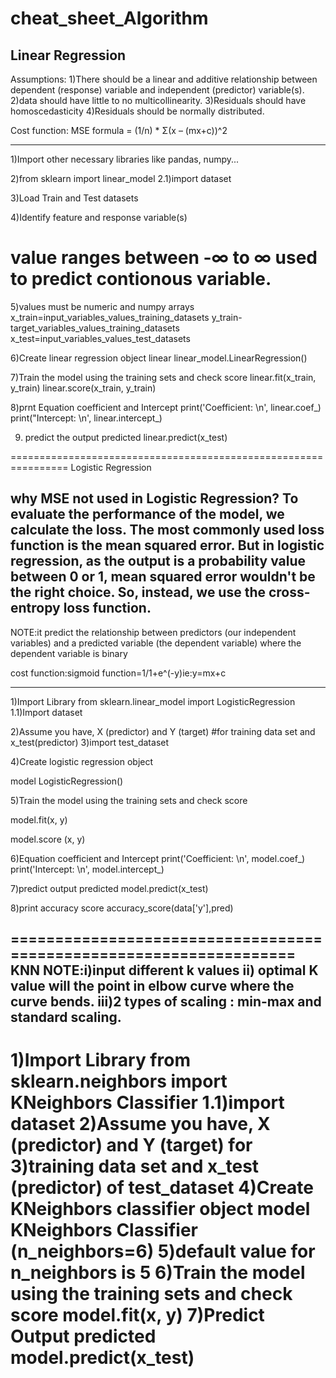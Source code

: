 # cheat_sheet_Algorithm

Linear Regression
-----------------------------------------------------------
Assumptions:
1)There should be a linear and additive relationship between dependent (response) variable and independent (predictor) variable(s).
2)data should have little to no multicollinearity.
3)Residuals should have homoscedasticity
4)Residuals should be normally distributed.

Cost function:
MSE formula = (1/n) * Σ(x – (mx+c))^2

------------------------------------------------------------

1)Import other necessary libraries like pandas, numpy...

2)from sklearn import linear_model
2.1)import dataset

3)Load Train and Test datasets

4)Identify feature and response variable(s) 
# value ranges between -∞ to ∞ used to predict contionous variable. 

5)values must be numeric and numpy arrays 
x_train=input_variables_values_training_datasets 
y_train-target_variables_values_training_datasets 
x_test=input_variables_values_test_datasets 

6)Create linear regression object
linear linear_model.LinearRegression()

7)Train the model using the training sets and check score
linear.fit(x_train, y_train) linear.score(x_train, y_train) 

8)prnt Equation coefficient and Intercept 
print('Coefficient: \n', linear.coef_) 
print("Intercept: \n', linear.intercept_) 

9) predict the output
predicted linear.predict(x_test)

================================================================
Logistic Regression

why MSE not used in Logistic Regression?
To evaluate the performance of the model, we calculate the loss. 
The most commonly used loss function is the mean squared error. 
But in logistic regression, as the output is a probability value between 0 or 1, mean squared error wouldn't be the right choice.
So, instead, we use the cross-entropy loss function.
-----------------------
NOTE:it predict the relationship between predictors (our independent variables) 
and a predicted variable (the dependent variable) where the dependent variable is binary

cost function:sigmoid function=1/1+e^(-y)ie:y=mx+c

--------------------------------------------------------------------
1)Import Library
from sklearn.linear_model import LogisticRegression
1.1)Import dataset

2)Assume you have, X (predictor) and Y (target) #for training data set and x_test(predictor)
3)import  test_dataset

4)Create logistic regression object

model LogisticRegression()

5)Train the model using the training sets and check score

model.fit(x, y)

model.score (x, y)

6)Equation coefficient and Intercept 
print('Coefficient: \n', model.coef_) print('Intercept: \n', model.intercept_) 

7)predict output
predicted model.predict(x_test)

8)print accuracy score
accuracy_score(data['y'],pred)


===================================================================
KNN 
NOTE:i)input different k values
ii) optimal K value will the point in elbow curve where the curve bends.
iii)2 types of scaling : min-max and standard scaling.
-------------------------------------------------------------
1)Import Library
from sklearn.neighbors import KNeighbors Classifier
1.1)import dataset
2)Assume you have, X (predictor) and Y (target) for 
3)training data set and x_test (predictor) of test_dataset 
4)Create KNeighbors classifier object model
KNeighbors Classifier (n_neighbors=6)
5)default value for n_neighbors is 5
6)Train the model using the training sets and check score
model.fit(x, y)
7)Predict Output
predicted model.predict(x_test)
=====================================================================
